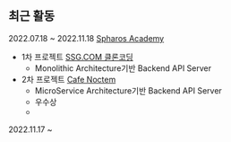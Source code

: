 ## 최근 활동

2022.07.18 ~ 2022.11.18 [Spharos Academy](https://www.spharosacademy.com/home)
- 1차 프로젝트 [SSG.COM 클론코딩](https://github.com/arotein/ssg-spring.git)
  - Monolithic Architecture기반 Backend API Server
- 2차 프로젝트 [Cafe Noctem](https://github.com/arotein/noctem-store-BE.git)
  - MicroService Architecture기반 Backend API Server
  - 우수상
  - 
2022.11.17 ~

